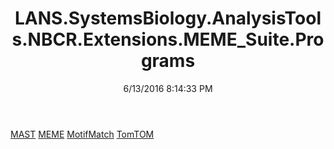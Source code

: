 ﻿---
title: LANS.SystemsBiology.AnalysisTools.NBCR.Extensions.MEME_Suite.Programs
date: 6/13/2016 8:14:33 PM
---

[MAST](T-LANS.SystemsBiology.AnalysisTools.NBCR.Extensions.MEME_Suite.Programs.MAST.html)
[MEME](T-LANS.SystemsBiology.AnalysisTools.NBCR.Extensions.MEME_Suite.Programs.MEME.html)
[MotifMatch](T-LANS.SystemsBiology.AnalysisTools.NBCR.Extensions.MEME_Suite.Programs.MotifMatch.html)
[TomTOM](T-LANS.SystemsBiology.AnalysisTools.NBCR.Extensions.MEME_Suite.Programs.TomTOM.html)
